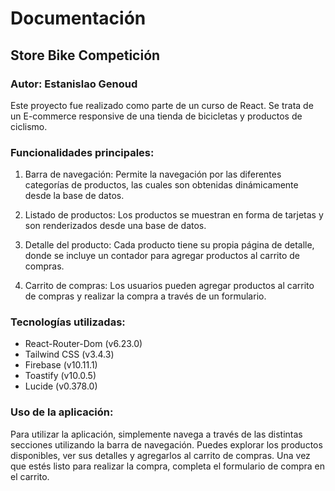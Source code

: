 # Documentación
## Store Bike Competición
### Autor: Estanislao Genoud

Este proyecto fue realizado como parte de un curso de React. Se trata de un E-commerce responsive de una tienda de bicicletas y productos de ciclismo.

### Funcionalidades principales:
1. Barra de navegación: Permite la navegación por las diferentes categorías de productos, las cuales son obtenidas dinámicamente desde la base de datos.

1. Listado de productos: Los productos se muestran en forma de tarjetas y son renderizados desde una base de datos.

1. Detalle del producto: Cada producto tiene su propia página de detalle, donde se incluye un contador para agregar productos al carrito de compras.

1. Carrito de compras: Los usuarios pueden agregar productos al carrito de compras y realizar la compra a través de un formulario.

### Tecnologías utilizadas:
- React-Router-Dom (v6.23.0)
- Tailwind CSS (v3.4.3)
- Firebase (v10.11.1)
- Toastify (v10.0.5)
- Lucide (v0.378.0)
### Uso de la aplicación:
Para utilizar la aplicación, simplemente navega a través de las distintas secciones utilizando la barra de navegación. Puedes explorar los productos disponibles, ver sus detalles y agregarlos al carrito de compras. Una vez que estés listo para realizar la compra, completa el formulario de compra en el carrito.